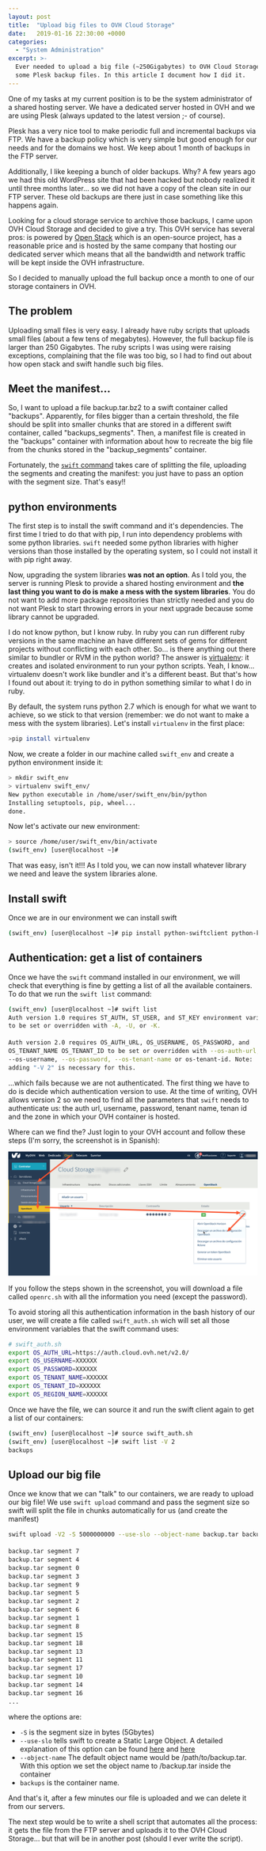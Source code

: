 ```yaml
---
layout: post
title:  "Upload big files to OVH Cloud Storage"
date:   2019-01-16 22:30:00 +0000
categories:
  - "System Administration"
excerpt: >-
  Ever needed to upload a big file (~250Gigabytes) to OVH Cloud Storage? I found myself having to do it to store
  some Plesk backup files. In this article I document how I did it.
---
```


One of my tasks at my current position is to be the system administrator of a shared hosting server. We have a dedicated server hosted in OVH and we are using Plesk (always updated to the latest version ;- of course).

Plesk has a very nice tool to make periodic full and incremental backups via FTP. We have a backup policy which is very simple but good enough for our needs and for the domains we host. We keep about 1 month of backups in the FTP server. 

Additionally, I like keeping a bunch of older backups. Why? A few years ago we had this old WordPress site that had been hacked but nobody realized it until three months later... so we did not have a copy of the clean site in our FTP server. These old backups are there just in case something like this happens again.

Looking for a cloud storage service to archive those backups, I came upon OVH Cloud Storage and decided to give a try. This OVH service has several pros: is powered by [Open Stack](https://www.openstack.org/) which is an open-source project, has a reasonable price and is hosted by the same company that hosting our dedicated server which means that all the bandwidth and network traffic will be kept inside the OVH infrastructure.

So I decided to manually upload the full backup once a month to one of our storage containers in OVH.

## The problem

Uploading small files is very easy. I already have ruby scripts that uploads small files (about a few tens of megabytes). However, the full backup file is larger than 250 Gigabytes. The ruby scripts I was using were raising exceptions, complaining that the file was too big, so I had to find out about how open stack and swift handle such big files.

## Meet the manifest...

So, I want to upload a file backup.tar.bz2 to a swift container called "backups". Apparently, for files bigger than a certain threshold, the file should be split into smaller chunks that are stored in a different swift container, called "backups_segments". Then, a manifest file is created in the "backups" container with information about how to recreate the big file from the chunks stored in the "backup_segments" container.

Fortunately, the [```swift``` command](https://docs.openstack.org/ocata/cli-reference/swift.html) takes care of splitting the file, uploading the segments and creating the manifest: you just have to pass an option with the segment size. That's easy!!

## python environments

The first step is to install the swift command and it's dependencies. The first time I tried to do that with pip, I run into dependency problems with some python libraries. ```swift``` needed some python libraries with higher versions than those installed by the operating system, so I could not install it with pip right away.

Now, upgrading the system libraries **was not an option**. As I told you, the server is running Plesk to provide a shared hosting environment and **the last thing you want to do is make a mess with the system libraries**. You do not want to add more package repositories than strictly needed and you do not want Plesk to start throwing errors in your next upgrade because some library cannot be upgraded.

I do not know python, but I know ruby. In ruby you can run different ruby versions in the same machine an have different sets of gems for different projects without conflicting with each other. So... is there anything out there similar to bundler or RVM in the python world? The answer is [virtualenv](https://pypi.org/project/virtualenv/): it creates and isolated environment to run your python scripts. Yeah, I know... virtualenv doesn't work like bundler and it's a different beast. But that's how I found out about it: trying to do in python something similar to what I do in ruby.

By default, the system runs python 2.7 which is enough for what we want to achieve, so we stick to that version (remember: we do not want to make a mess with the system libraries). Let's install ```virtualenv``` in the first place:

```bash
>pip install virtualenv
```

Now, we create a folder in our machine called ```swift_env``` and create a python environment inside it:

```bash
> mkdir swift_env
> virtualenv swift_env/
New python executable in /home/user/swift_env/bin/python
Installing setuptools, pip, wheel...
done.
```

Now let's activate our new environment:

```bash
> source /home/user/swift_env/bin/activate
(swift_env) [user@localhost ~]#
```

That was easy, isn't it!!! As I told you, we can now install whatever library we need and leave the system libraries alone.

## Install swift

Once we are in our environment we can install swift

```bash
(swift_env) [user@localhost ~]# pip install python-swiftclient python-keystoneclient
```

## Authentication: get a list of containers

Once we have the ```swift``` command installed in our environment, we will check that everything is fine by getting a list of all the available containers. To do that we run the ```swift list``` command:

```bash
(swift_env) [user@localhost ~]# swift list
Auth version 1.0 requires ST_AUTH, ST_USER, and ST_KEY environment variables
to be set or overridden with -A, -U, or -K.

Auth version 2.0 requires OS_AUTH_URL, OS_USERNAME, OS_PASSWORD, and
OS_TENANT_NAME OS_TENANT_ID to be set or overridden with --os-auth-url,
--os-username, --os-password, --os-tenant-name or os-tenant-id. Note:
adding "-V 2" is necessary for this.
```

...which fails because we are not authenticated. The first thing we have to do is decide which authentication version to use. At the time of writing, OVH allows version 2 so we need to find all the parameters that ```swift``` needs to authenticate us: the auth url, username, password, tenant name, tenan id and the zone in which your OVH container is hosted.

Where can we find the? Just login to your OVH account and follow these steps (I'm sorry, the screenshot is in Spanish):

![](/assets/images/swift_and_open_stack/find_your_openstack_auth_info_in_ovh.png)

If you follow the steps shown in the screenshot, you will download a file called ```openrc.sh``` with all the information you need (except the password).

To avoid storing all this authentication information in the bash history of our user, we will create a file called ```swift_auth.sh``` wich will set all those environment variables that the swift command uses:

```bash
# swift_auth.sh
export OS_AUTH_URL=https://auth.cloud.ovh.net/v2.0/
export OS_USERNAME=XXXXXX
export OS_PASSWORD=XXXXXX
export OS_TENANT_NAME=XXXXXX 
export OS_TENANT_ID=XXXXXX
export OS_REGION_NAME=XXXXXX
```

Once we have the file, we can source it and run the swift client again to get a list of our containers:

```bash
(swift_env) [user@localhost ~]# source swift_auth.sh
(swift_env) [user@localhost ~]# swift list -V 2
backups
```

## Upload our big file

Once we know that we can "talk" to our containers, we are ready to upload our big file! We use ```swift upload``` command and pass the segment size so swift will split the file in chunks automatically for us (and create the manifest)

```bash
swift upload -V2 -S 5000000000 --use-slo --object-name backup.tar backups backup.tar

backup.tar segment 7
backup.tar segment 4
backup.tar segment 0
backup.tar segment 3
backup.tar segment 9
backup.tar segment 5
backup.tar segment 2
backup.tar segment 6
backup.tar segment 1
backup.tar segment 8
backup.tar segment 15
backup.tar segment 18
backup.tar segment 13
backup.tar segment 11
backup.tar segment 17
backup.tar segment 10
backup.tar segment 14
backup.tar segment 16
...
```

where the options are:
* ```-S``` is the segment size in bytes (5Gbytes)
* ```--use-slo``` tells swift to create a Static Large Object. A detailed explanation of this option can be found [here](https://stackoverflow.com/questions/38563841/openstack-api-difference-between-dynamic-large-objects-dlo-static-large-ob) and [here](http://blog.ibmjstart.net/2016/04/14/e-pluribus-unum-creating-openstack-manifest-objects-in-ibm-bluemix-object-storage/)
* ```--object-name``` The default object name would be /path/to/backup.tar. With this option we set the object name to /backup.tar inside the container
* ```backups``` is the container name.

And that's it, after a few minutes our file is uploaded and we can delete it from our servers. 

The next step would be to write a shell script that automates all the process: it gets the file from the FTP server and uploads it to the OVH Cloud Storage... but that will be in another post (should I ever write the script).





